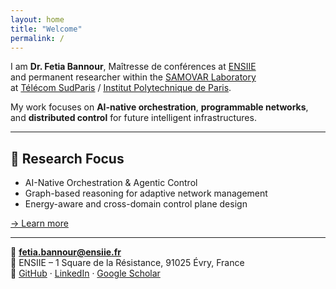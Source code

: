 ```yaml
---
layout: home
title: "Welcome"
permalink: /
---
```





I am **Dr. Fetia Bannour**, Maîtresse de conférences at [ENSIIE](https://www.ensiie.fr)  
and permanent researcher within the [SAMOVAR Laboratory](https://samovar.telecom-sudparis.eu)  
at [Télécom SudParis](https://www.telecom-sudparis.eu) / [Institut Polytechnique de Paris](https://www.ip-paris.fr).

My work focuses on **AI-native orchestration**, **programmable networks**, and **distributed control** for future intelligent infrastructures.

---

## 🔬 Research Focus
- AI-Native Orchestration & Agentic Control  
- Graph-based reasoning for adaptive network management  
- Energy-aware and cross-domain control plane design  

[→ Learn more](/research/)

---

📧 **fetia.bannour@ensiie.fr**  
🏫 ENSIIE – 1 Square de la Résistance, 91025 Évry, France  
🔗 [GitHub](https://github.com/fetia) · [LinkedIn](#) · [Google Scholar](#)
